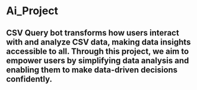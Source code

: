 # Ai_Project
## CSV Query bot transforms how users interact with and analyze CSV data, making data insights accessible to all. Through this project, we aim to empower users by simplifying data analysis and enabling them to make data-driven decisions confidently.
